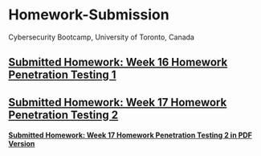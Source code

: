 # Homework-Submission
Cybersecurity Bootcamp, University of Toronto, Canada


## [Submitted Homework: Week 16 Homework Penetration Testing 1](Week-16-Homework-Penetration-Testing-1/README.md)

## [Submitted Homework: Week 17 Homework Penetration Testing 2](Week-17-Homework-Penetration-Testing-2/Report-SHJ-v2021-07-25.docx)
#### [Submitted Homework: Week 17 Homework Penetration Testing 2 in PDF Version](Week-17-Homework-Penetration-Testing-2/Report-SHJ-v2021-07-25.pdf)
